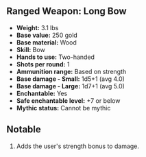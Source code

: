 ## Ranged Weapon: Long Bow

- **Weight:** 3.1 lbs
- **Base value:** 250 gold
- **Base material:** Wood
- **Skill:** Bow
- **Hands to use:** Two-handed
- **Shots per round:** 1
- **Ammunition range:** Based on strength
- **Base damage - Small:** 1d5+1 (avg 4.0)
- **Base damage - Large:** 1d7+1 (avg 5.0)
- **Enchantable:** Yes
- **Safe enchantable level:** +7 or below
- **Mythic status:** Cannot be mythic

## Notable

1. Adds the user's strength bonus to damage.
